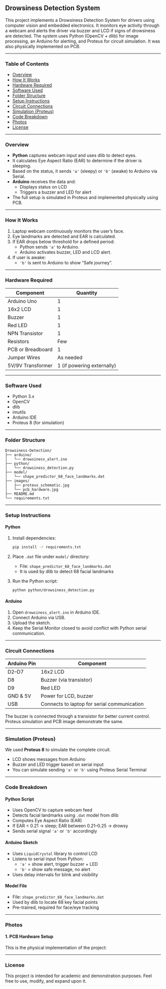 ## Drowsiness Detection System

This project implements a Drowsiness Detection System for drivers using computer vision and embedded electronics. It monitors eye activity through a webcam and alerts the driver via buzzer and LCD if signs of drowsiness are detected. The system uses Python (OpenCV + dlib) for image processing, an Arduino for alerting, and Proteus for circuit simulation. It was also physically implemented on PCB.

---

### Table of Contents

- [Overview](#overview)
- [How It Works](#how-it-works)
- [Hardware Required](#hardware-required)
- [Software Used](#software-used)
- [Folder Structure](#folder-structure)
- [Setup Instructions](#setup-instructions)
- [Circuit Connections](#circuit-connections)
- [Simulation (Proteus)](#simulation-proteus)
- [Code Breakdown](#code-breakdown)
- [Photos](#photos)
- [License](#license)

---

### Overview

- **Python** captures webcam input and uses dlib to detect eyes.
- It calculates Eye Aspect Ratio (EAR) to determine if the driver is sleeping.
- Based on the status, it sends `'a'` (sleepy) or `'b'` (awake) to Arduino via Serial.
- **Arduino** receives the data and:
  - Displays status on LCD
  - Triggers a buzzer and LED for alert
- The full setup is simulated in Proteus and implemented physically using PCB.

---

### How It Works

1. Laptop webcam continuously monitors the user’s face.
2. Eye landmarks are detected and EAR is calculated.
3. If EAR drops below threshold for a defined period:
   - Python sends `'a'` to Arduino.
   - Arduino activates buzzer, LED and LCD alert.
4. If user is awake:
   - `'b'` is sent to Arduino to show “Safe journey”.

---

### Hardware Required

| Component         | Quantity                   |
| ----------------- | -------------------------- |
| Arduino Uno       | 1                          |
| 16x2 LCD          | 1                          |
| Buzzer            | 1                          |
| Red LED           | 1                          |
| NPN Transistor    | 1                          |
| Resistors         | Few                        |
| PCB or Breadboard | 1                          |
| Jumper Wires      | As needed                  |
| 5V/9V Transformer | 1 (if powering externally) |

---

### Software Used

- Python 3.x
- OpenCV
- dlib
- imutils
- Arduino IDE
- Proteus 8 (for simulation)

---

### Folder Structure

```
Drowsiness-Detection/
├── arduino/
│   └── drowsiness_alert.ino
├── python/
│   └── drowsiness_detection.py
├── model/
│   └── shape_predictor_68_face_landmarks.dat
├── images/
│   ├── proteus_schematic.jpg
│   └── pcb_hardware.jpg
├── README.md
└── requirements.txt
```

---

### Setup Instructions

#### Python

1. Install dependencies:

   ```bash
   pip install -r requirements.txt
   ```

2. Place `.dat` file under `model/` directory:

   - File: `shape_predictor_68_face_landmarks.dat`
   - It is used by dlib to detect 68 facial landmarks

3. Run the Python script:

   ```bash
   python python/drowsiness_detection.py
   ```

#### Arduino

1. Open `drowsiness_alert.ino` in Arduino IDE.
2. Connect Arduino via USB.
3. Upload the sketch.
4. Keep the Serial Monitor closed to avoid conflict with Python serial communication.

---

### Circuit Connections

| Arduino Pin | Component                                   |
| ----------- | ------------------------------------------- |
| D2–D7       | 16x2 LCD                                    |
| D8          | Buzzer (via transistor)                     |
| D9          | Red LED                                     |
| GND & 5V    | Power for LCD, buzzer                       |
| USB         | Connects to laptop for serial communication |

The buzzer is connected through a transistor for better current control. Proteus simulation and PCB image demonstrate the same.

---

### Simulation (Proteus)

We used **Proteus 8** to simulate the complete circuit.

- LCD shows messages from Arduino
- Buzzer and LED trigger based on serial input
- You can simulate sending `'a'` or `'b'` using Proteus Serial Terminal



---

### Code Breakdown

#### Python Script

- Uses OpenCV to capture webcam feed
- Detects facial landmarks using `.dat` model from dlib
- Computes Eye Aspect Ratio (EAR)
- If EAR < 0.21 → sleep; EAR between 0.21–0.25 → drowsy
- Sends serial signal `'a'` or `'b'` accordingly

#### Arduino Sketch

- Uses `LiquidCrystal` library to control LCD
- Listens to serial input from Python:
  - `'a'` = show alert, trigger buzzer + LED
  - `'b'` = show safe message, no alert
- Uses delay intervals for blink and visibility

#### Model File

- File: `shape_predictor_68_face_landmarks.dat`
- Used by dlib to locate 68 key facial points
- Pre-trained, required for face/eye tracking

---

### Photos

#### 1. PCB Hardware Setup

This is the physical implementation of the project:



---

### License

This project is intended for academic and demonstration purposes. Feel free to use, modify, and expand upon it.

